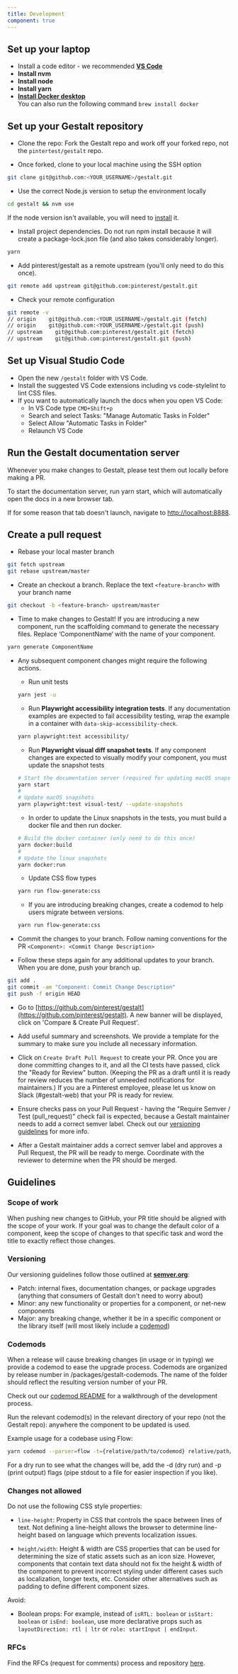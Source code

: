 ```yaml
---
title: Development
component: true
---
```


## Set up your laptop

- Install a code editor - we recommended **[VS Code](https://code.visualstudio.com/download)**
- **Install nvm**
- **Install node**
- **Install yarn**
- **[Install Docker desktop](333)** \
You can also run the following command `brew install docker`

## Set up your Gestalt repository

- Clone the repo: Fork the Gestalt repo and work off your forked repo, not the `pintertest/gestalt` repo.

- Once forked, clone to your local machine using the SSH option

``` bash
git clone git@github.com:<YOUR_USERNAME>/gestalt.git
```

- Use the correct Node.js version to setup the environment locally

``` bash
cd gestalt && nvm use
```

<Hint>If the node version isn't available, you will need to [install](https://github.com/nvm-sh/nvm#usage) it.</Hint>



- Install project dependencies. Do not run npm install because it will create a package-lock.json file (and also takes considerably longer).

``` bash
yarn
```

- Add pinterest/gestalt as a remote upstream (you'll only need to do this once).

``` bash
git remote add upstream git@github.com:pinterest/gestalt.git
```

- Check your remote configuration

``` bash
git remote -v
// origin    git@github.com:<YOUR_USERNAME>/gestalt.git (fetch)
// origin    git@github.com:<YOUR_USERNAME>/gestalt.git (push)
// upstream    git@github.com:pinterest/gestalt.git (fetch)
// upstream    git@github.com:pinterest/gestalt.git (push)
```

## Set up Visual Studio Code

- Open the new `/gestalt` folder with VS Code.
- Install the suggested VS Code extensions including vs code-stylelint to lint CSS files.
- If you want to automatically launch the docs when you open VS Code:
  - In VS Code type `CMD+Shift+p`
  - Search and select Tasks: "Manage Automatic Tasks in Folder"
  - Select Allow "Automatic Tasks in Folder"
  - Relaunch VS Code

## Run the Gestalt documentation server
Whenever you make changes to Gestalt, please test them out locally before making a PR.

To start the documentation server, run yarn start, which will automatically open the docs in a new browser tab. 

If for some reason that tab doesn't launch, navigate to <ins>http://localhost:8888</ins>.


## Create a pull request


- Rebase your local master branch

``` bash
git fetch upstream
git rebase upstream/master
```


- Create an checkout a branch. Replace the text `<feature-branch>` with your branch name

``` bash
git checkout -b <feature-branch> upstream/master
```

- Time to make changes to Gestalt! If you are introducing a new component, run the scaffolding command to generate the necessary files. Replace ‘ComponentName‘ with the name of your component.

``` bash
yarn generate ComponentName
```

- Any subsequent component changes might require the following actions.
  - Run unit tests
  ```bash
  yarn jest -u
  ```
  - Run **Playwright accessibility integration tests**. If any documentation examples are expected to fail accessibility testing, wrap the example in a container with `data-skip-accessibility-check`.
  ```bash
  yarn playwright:test accessibility/
  ```
  - Run **Playwright visual diff snapshot tests**. If any component changes are expected to visually modify your component, you must update the snapshot tests

  ```bash
  # Start the documentation server (required for updating macOS snapshots)
  yarn start
  #
  # Update macOS snapshots
  yarn playwright:test visual-test/ --update-snapshots
  ```

  - In order to update the Linux snapshots in the tests, you must build a docker file and then run docker.

  ```bash
  # Build the docker container (only need to do this once)
  yarn docker:build
  #
  # Update the linux snapshots
  yarn docker:run
  ```

  - Update CSS flow types
  ```bash
  yarn run flow-generate:css
  ```
  - If you are introducing breaking changes, create a codemod to help users migrate between versions.
  ```bash
  yarn run flow-generate:css
  ```
- Commit the changes to your branch. Follow naming conventions for the PR `<Component>: <Commit Change Description>`
- Follow these steps again for any additional updates to your branch. When you are done, push your branch up.
```bash
git add .
git commit -am "Component: Commit Change Description"
git push -f origin HEAD
```  

- Go to [https://github.com/pinterest/gestalt](https://github.com/pinterest/gestalt). A new banner will be displayed, click on 'Compare & Create Pull Request'.

- Add useful summary and screenshots. We provide a template for the summary to make sure you include all necessary information.

- Click on `Create Draft Pull Request` to create your PR. Once you are done committing changes to it, and all the CI tests have passed, click the "Ready for Review" button. (Keeping the PR as a draft until it is ready for review reduces the number of unneeded notifications for maintainers.) If you are a Pinterest employee, please let us know on Slack (#gestalt-web) that your PR is ready for review.

- Ensure checks pass on your Pull Request - having the "Require Semver / Test (pull_request)" check fail is expected, because a Gestalt maintainer needs to add a correct semver label. Check out our [versioning guidelines](https://gestalt.pinterest.systems/development#versioning) for more info.

- After a Gestalt maintainer adds a correct semver label and approves a Pull Request, the PR will be ready to merge. Coordinate with the reviewer to determine when the PR should be merged.

## Guidelines

### Scope of work

When pushing new changes to GitHub, your PR title should be aligned with the scope of your work. If your goal was to change the default color of a component, keep the scope of changes to that specific task and word the title to exactly reflect those changes.

### Versioning

Our versioning guidelines follow those outlined at **[semver.org](https://semver.org)**: 
- Patch: internal fixes, documentation changes, or package upgrades (anything that consumers of Gestalt don't need to worry about)
- Minor: any new functionality or properties for a component, or net-new components
- Major: any breaking change, whether it be in a specific component or the library itself (will most likely include a 
[codemod](https://gestalt.pinterest.systems/development#codemods))

### Codemods

When a release will cause breaking changes (in usage or in typing) we provide a codemod to ease the upgrade process. Codemods are organized by release number in /packages/gestalt-codemods. The name of the folder should reflect the resulting version number of your PR.

Check out our [codemod README](https://github.com/pinterest/gestalt/tree/master/packages/gestalt-codemods) for a walkthrough of the development process.

Run the relevant codemod(s) in the relevant directory of your repo (not the Gestalt repo): anywhere the component to be updated is used.
 
Example usage for a codebase using Flow:

```bash
yarn codemod --parser=flow -t={relative/path/to/codemod} relative/path/to/your/code
```

For a dry run to see what the changes will be, add the -d (dry run) and -p (print output) flags (pipe stdout to a file for easier inspection if you like).

### Changes not allowed
Do not use the following CSS style properties:

- `line-height`: Property in CSS that controls the space between lines of text. Not defining a line-height allows the browser to determine line-height based on language which prevents localization issues.

- `height/width`: Height & width are CSS properties that can be used for determining the size of static assets such as an icon size. However, components that contain text data should not fix the height & width of the component to prevent incorrect styling under different cases such as localization, longer texts, etc. Consider other alternatives such as padding to define different component sizes.

Avoid:

- Boolean props: For example, instead of `isRTL: boolean` or `isStart: boolean` or `isEnd: boolean`, use more declarative props such as `layoutDirection: rtl | ltr` or `role: startInput | endInput`.

### RFCs

Find the RFCs (request for comments) process and repository [here](https://github.com/pinterest/gestalt/tree/master/rfcs).

